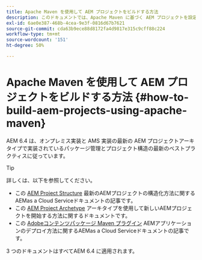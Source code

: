 ```yaml
---
title: Apache Maven を使用して AEM プロジェクトをビルドする方法
description: このドキュメントでは、Apache Maven に基づく AEM プロジェクトを設定する方法について説明します
exl-id: 6ae0e387-468b-4cea-9e3f-0816d67b7621
source-git-commit: cda63b9ece88d8172fa4d9817e315c9cff88c224
workflow-type: tm+mt
source-wordcount: '151'
ht-degree: 50%

---
```


# Apache Maven を使用して AEM プロジェクトをビルドする方法 {#how-to-build-aem-projects-using-apache-maven}

AEM 6.4 は、オンプレミス実装と AMS 実装の最新の AEM プロジェクトアーキタイプで実装されているパッケージ管理とプロジェクト構造の最新のベストプラクティスに従っています。

>[!TIP]
>
>詳しくは、以下を参照してください。
>
>* この [AEM Project Structure](https://docs.adobe.com/content/help/ja-JP/experience-manager-cloud-service/implementing/developing/aem-project-content-package-structure.html) 最新のAEMプロジェクトの構造化方法に関するAEMas a Cloud Serviceドキュメントの記事です。
>* この [AEM Project Archetype](https://docs.adobe.com/content/help/ja-JP/experience-manager-core-components/using/developing/archetype/overview.html) アーキタイプを使用して新しいAEMプロジェクトを開始する方法に関するドキュメントです。
>* この [Adobeコンテンツパッケージ Maven プラグイン](https://experienceleague.adobe.com/docs/experience-manager-cloud-service/implementing/developer-tools/maven-plugin.html#developer-tools) AEMアプリケーションのデプロイ方法に関するAEMas a Cloud Serviceドキュメントの記事です。
>
>3 つのドキュメントはすべてAEM 6.4 に適用されます。
